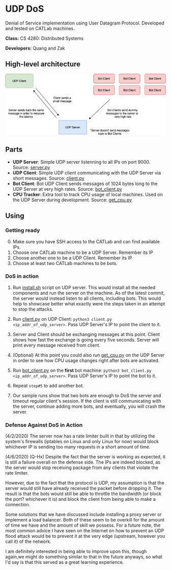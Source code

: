 # UDP DoS

Denial of Service implementation using User Datagram Protocol. Developed and tested on CATLab machines.

**Class:** CS 4280: Distributed Systems 

**Developers:** Quang and Zak

## High-level architecture

<!--- HTML markdown to center the image --->
<p align="center">
    <img alt="architecture" src="img/architecture.png" width="700px" />
</p>


## Parts

- **UDP Server**: Simple UDP server listenning to all IPs on port 9000. Source: [server.py](src/server.py)
- **UDP Client**: Simple UDP client communicating with the UDP Server via short messages. Source: [client.py](src/client.py)
- **Bot Client**: Bot UDP Client sends messages of 1024 bytes long to the UDP Server at very high rates. Source: [bot_client.py](src/bot_client.py)
- **CPU Tracker**: Extra tool to track CPU usage of local machines. Used on the UDP Server during development. Source: [get_cpu.py](src/get_cpu.py)

## Using

### Getting ready

0. Make sure you have SSH access to the CATLab and can find available IPs.
1. Choose one CATLab machine to be a UDP Server. Remember its IP
2. Choose another one to be a UDP Client. Remember its IP
3. Choose at least two CATLab machines to be bots.

### DoS in action

1. Run [install.sh](src/install.sh) script on UDP server. This would install all the needed components and run the server on the machine.
As of the latest commit, the server would instead listen to all clients, including bots. This would help to showcase better what exactly were the steps taken in an attempt to stop the attacks.

2. Run [client.py](src/client.py) on UDP Client: `python3 client.py <ip_addr_of_udp_server>`. Pass UDP Server's IP to point the client to it.

3. Server and Client should be exchanging messages at this point. Client shows how fast the exchange is going every five seconds. Server will print every message received from client.

4. (Optional) At this point you could also run [get_cpu.py](src/get_cpu.py) on the UDP Server in order to see how CPU usage changes right after bots are activated.

5. Run [bot_client.py](src/bot_client.py) on the **first** bot machine: `python3 bot_client.py <ip_addr_of_udp_server>`. Pass UDP Server's IP to point the bot to it.

6. Repeat `step#5` to add another bot.

7. Our sample runs show that two bots are enough to DoS the server and timeout regular client's session. If the client is still communicating with the server, continue adding more bots, and eventually, you will crash the server.

### Defense Against DoS in Action

(4/2/2020) The server now has a rate limiter built in that by utilizing the system's firewalls (iptables on Linux and only Linux for now) would block whichever IP is sending too many requests in a short amount of time.

(4/6/2020) (Q-Hx) Despite the fact that the server is working as expected, it is still a failure overall on the defense side. The IPs are indeed blocked, as the server would stop receiving package from any clients that violate the rate limiter.

However, due to the fact that the protocol is UDP, my assumption is that the server would still have already received the packet before dropping it. The result is that the bots would still be able to throttle the bandwidth (or block the port? whichever it is) and block the client from being able to make a connection.

Some solutions that we have discussed include installing a proxy server or implement a load balancer. Both of these seem to be overkill for the amount of time we have and the amount of skill we possess. For a future note, the most common advice I have seen on the Internet on how to prevent an UDP flood attack would be to prevent it at the very edge (upstream, however you call it) of the network.

I am definitely interested in being able to improve upon this, though again,we might do something similar to that in the future anyways, so what I'd say is that this served as a great learning experience.
